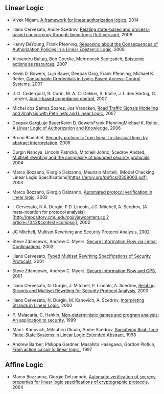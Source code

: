 Linear Logic
------------

- Vivek Nigam, [A framework for linear authorization logics](http://www.sciencedirect.com/science/article/pii/S030439751400111X), 2014

- Iliano Cervesato, Andre Scedrov, [Relating state-based and process-based concurrency through linear logic (full-version)](http://www.sciencedirect.com/science/article/pii/S089054010900100X), 2009

- Henry DeYoung, Frank Pfenning, [Reasoning about the Consequences of Authorization Policies in a Linear Epistemic Logic](http://repository.cmu.edu/cgi/viewcontent.cgi?article=2204&context=compsci), 2009

- Alexandru Baltag, Bob Coecke, Mehrnoosh Sadrzadeh, [Epistemic actions as resources](https://arxiv.org/pdf/math/0608166.pdf), 2007

- Kevin D. Bowers, Lujo Bauer, Deepak Garg, Frank Pfenning, Michael K. Reiter, [Consumable Credentials in Logic-Based Access-Control Systems](http://www.cs.cmu.edu/afs/cs/Web/People/dg/papers/NDSS07Final.pdf), 2007

- J. G. Cederquist, R. Corin, M. A. C. Dekker, S. Etalle, J. I. den Hartog, G. Lenzini, [Audit-based compliance control](http://eprints.eemcs.utwente.nl/9530/01/fulltext.pdf), 2007

- Michel dos Santos Soares, Jos Vrancken, [Road Traffic Signals Modeling and Analysis with Petri nets and Linear Logic](http://s3.amazonaws.com/academia.edu.documents/45318821/Road_Traffic_Signals_Modeling_and_Analys20160503-19141-1ofssje.pdf?AWSAccessKeyId=AKIAIWOWYYGZ2Y53UL3A&Expires=1493351208&Signature=A33i8cG8aoa3S79Q0YIk4n2Zcn8%3D&response-content-disposition=inline%3B%20filename%3DRoad_Traffic_Signals_Modeling_and_Analys.pdf), 2007

- Deepak GargLujo BauerKevin D. BowersFrank PfenningMichael K. Reiter, [A Linear Logic of Authorization and Knowledge](http://repository.cmu.edu/cgi/viewcontent.cgi?article=2217&context=compsci), 2006

- Bruno Blanchet, [Security protocols: from linear to classical logic by abstract interpretation](http://citeseerx.ist.psu.edu/viewdoc/download?doi=10.1.1.123.7015&rep=rep1&type=pdf), 2005

- Durgin Nancya, Lincoln Patrickb, Mitchell Johnc, Scedrov Andred, [Multiset rewriting and the complexity of bounded security protocols](http://www.dtic.mil/cgi-bin/GetTRDoc?AD=ADA572223), 2004

- Marco Bozzano, Giorgio Delzanno, Maurizio Martelli, [Model Checking Linear Logic Specifications](https://arxiv.org/pdf/cs/0309003.pdf], 2003

- Marco Bozzano, Giorgio Delzanno, [Automated protocol verification in linear logic](https://pdfs.semanticscholar.org/0e7c/6896fddaddd63ccaa1821cbe9bae080c1b07.pdf), 2002

- I. Cervesato, N.A. Durgin, P.D. Lincoln, J.C. Mitchell, A. Scedrov, (A meta-notation for protocol analysis)[http://repository.cmu.edu/cgi/viewcontent.cgi?article=1043&context=compsci], 2002

- JC Mitchell, [Multiset Rewriting and Security Protocol Analysis](http://www.academia.edu/download/30389796/sophie_tison_rewriting_techniques_and_applicati.pdf#page=29), 2002

- Steve Zdancewic, Andrew C. Myers, [Secure Information Flow via Linear Continuations](http://www.cis.upenn.edu/~stevez/papers/ZM02.pdf), 2002

- Iliano Cervesato, [Typed Multiset Rewriting Specifications of Security Protocols](http://www.sciencedirect.com/science/article/pii/S1571066105800350), 2001

- Steve Zdancewic, Andrew C. Myers, [Secure Information Flow and CPS](http://citeseerx.ist.psu.edu/viewdoc/download?doi=10.1.1.69.9981&rep=rep1&type=pdf), 2001

- Iliano Cervesato, N. Durgin, J. Mitchell, P. Lincoln, A. Scedrov, [Relating Strands and Multiset Rewriting for Security Protocol Analysis](http://repository.cmu.edu/cgi/viewcontent.cgi?article=1040&context=compsci), 2000

- Iliano Cervesato, N. Durgin, M. Kanovich, A. Scedrov, [Interpreting Strands in Linear Logic](http://repository.cmu.edu/cgi/viewcontent.cgi?article=1038&context=compsci), 2000

- P. Malacaria, C. Hankin, [Non-deterministic games and program analysis: An application to security](http://ieeexplore.ieee.org/abstract/document/782639/), 1999

- Max I. Kanovich, Mitsuhiro Okada, Andre Scedrov, [Specifying Real-Time Finite-State Systems in Linear Logic Extended Abstract](http://www.sciencedirect.com/science/article/pii/S1571066105805912), 1998

- Andrew Barber, Philippa Gardner, Masahito Hasegawa, Gordon Plotkin, [From action calculi to linear logic
](https://www.era.lib.ed.ac.uk/bitstream/handle/1842/217/ActCalc_LinLog.pdf?sequence=1&isAllowed=y), 1997

Affine Logic
------------

- Marco Bozzanoa, Giorgio Delzannob, [Automatic verification of secrecy properties for
linear logic specifications of cryptographic protocols](http://www.sciencedirect.com/science/article/pii/S0747717104000628), 2004